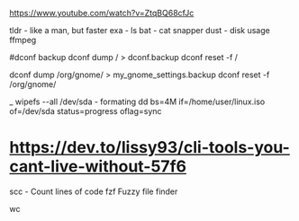 https://www.youtube.com/watch?v=ZtqBQ68cfJc

tldr - like a man, but faster
exa - ls
bat - cat
snapper 
dust - disk usage
ffmpeg

#dconf backup
dconf dump / > dconf.backup
dconf reset -f /

dconf dump /org/gnome/ > my_gnome_settings.backup
dconf reset -f /org/gnome/


_ wipefs --all /dev/sda - formating 
dd bs=4M if=/home/user/linux.iso of=/dev/sda status=progress oflag=sync 


# https://dev.to/lissy93/cli-tools-you-cant-live-without-57f6

scc -  Count lines of code 
fzf Fuzzy file finder

wc
